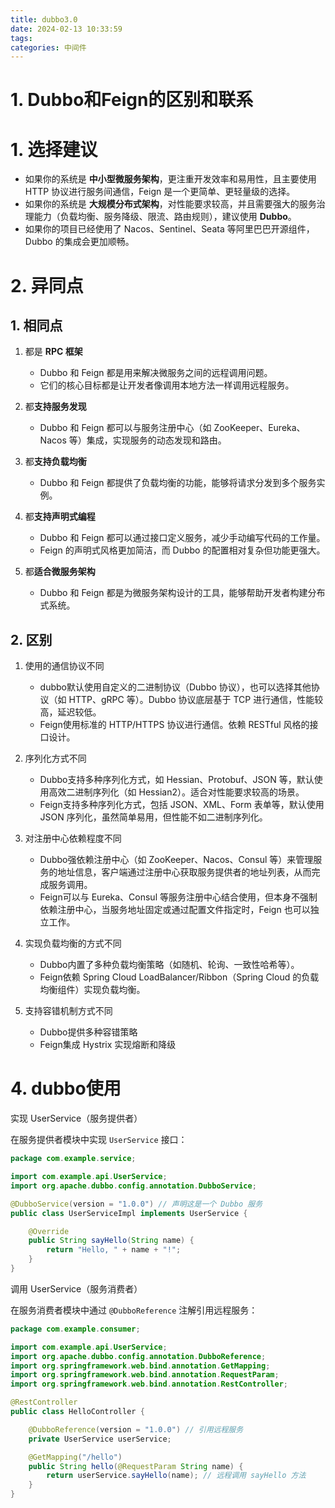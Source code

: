 ```yaml
---
title: dubbo3.0
date: 2024-02-13 10:33:59
tags:
categories: 中间件
---
```


# 1. Dubbo和Feign的区别和联系

# 1. 选择建议

- 如果你的系统是 **中小型微服务架构**，更注重开发效率和易用性，且主要使用 HTTP 协议进行服务间通信，Feign 是一个更简单、更轻量级的选择。
- 如果你的系统是 **大规模分布式架构**，对性能要求较高，并且需要强大的服务治理能力（负载均衡、服务降级、限流、路由规则），建议使用 **Dubbo**。
- 如果你的项目已经使用了 Nacos、Sentinel、Seata 等阿里巴巴开源组件，Dubbo 的集成会更加顺畅。

# 2. 异同点

## 1. 相同点

1. 都是 **RPC 框架**
   - Dubbo 和 Feign 都是用来解决微服务之间的远程调用问题。
   - 它们的核心目标都是让开发者像调用本地方法一样调用远程服务。

2. 都**支持服务发现**
   - Dubbo 和 Feign 都可以与服务注册中心（如 ZooKeeper、Eureka、Nacos 等）集成，实现服务的动态发现和路由。

3. 都**支持负载均衡**
   - Dubbo 和 Feign 都提供了负载均衡的功能，能够将请求分发到多个服务实例。

4. 都**支持声明式编程**
   - Dubbo 和 Feign 都可以通过接口定义服务，减少手动编写代码的工作量。
   - Feign 的声明式风格更加简洁，而 Dubbo 的配置相对复杂但功能更强大。

5. 都**适合微服务架构**
   - Dubbo 和 Feign 都是为微服务架构设计的工具，能够帮助开发者构建分布式系统。

## 2. 区别

1. 使用的通信协议不同
   - dubbo默认使用自定义的二进制协议（Dubbo 协议），也可以选择其他协议（如 HTTP、gRPC 等）。Dubbo 协议底层基于 TCP 进行通信，性能较高，延迟较低。
   - Feign使用标准的 HTTP/HTTPS 协议进行通信。依赖 RESTful 风格的接口设计。
2. 序列化方式不同
   - Dubbo支持多种序列化方式，如 Hessian、Protobuf、JSON 等，默认使用高效二进制序列化（如 Hessian2）。适合对性能要求较高的场景。
   - Feign支持多种序列化方式，包括 JSON、XML、Form 表单等，默认使用 JSON 序列化，虽然简单易用，但性能不如二进制序列化。

3. 对注册中心依赖程度不同
   - Dubbo强依赖注册中心（如 ZooKeeper、Nacos、Consul 等）来管理服务的地址信息，客户端通过注册中心获取服务提供者的地址列表，从而完成服务调用。
   - Feign可以与 Eureka、Consul 等服务注册中心结合使用，但本身不强制依赖注册中心，当服务地址固定或通过配置文件指定时，Feign 也可以独立工作。

4. 实现负载均衡的方式不同
   - Dubbo内置了多种负载均衡策略（如随机、轮询、一致性哈希等）。
   - Feign依赖 Spring Cloud LoadBalancer/Ribbon（Spring Cloud 的负载均衡组件）实现负载均衡。

5. 支持容错机制方式不同
   - Dubbo提供多种容错策略
   - Feign集成 Hystrix 实现熔断和降级

# 4. dubbo使用

实现 UserService（服务提供者）

在服务提供者模块中实现 `UserService` 接口：

```java
package com.example.service;

import com.example.api.UserService;
import org.apache.dubbo.config.annotation.DubboService;

@DubboService(version = "1.0.0") // 声明这是一个 Dubbo 服务
public class UserServiceImpl implements UserService {

    @Override
    public String sayHello(String name) {
        return "Hello, " + name + "!";
    }
}
```

调用 UserService（服务消费者）

在服务消费者模块中通过 `@DubboReference` 注解引用远程服务：

```java
package com.example.consumer;

import com.example.api.UserService;
import org.apache.dubbo.config.annotation.DubboReference;
import org.springframework.web.bind.annotation.GetMapping;
import org.springframework.web.bind.annotation.RequestParam;
import org.springframework.web.bind.annotation.RestController;

@RestController
public class HelloController {

    @DubboReference(version = "1.0.0") // 引用远程服务
    private UserService userService;

    @GetMapping("/hello")
    public String hello(@RequestParam String name) {
        return userService.sayHello(name); // 远程调用 sayHello 方法
    }
}
```

